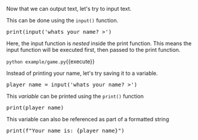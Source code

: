 Now that we can output text, let's try to input text.

This can be done using the `input()` function.

<pre class="file" data-filename="game.py" data-target="insert"  data-marker="say_hello();">print(input('whats your name? >')</pre>

Here, the input function is _nested_ inside the print function. This means the input function will be executed first, then passed to the print function.

`python example/game.py`{{execute}} 

Instead of printing your name, let's try saving it to a variable.

<pre class="file" data-filename="game.py" data-target="insert"  data-marker="print(input('whats your name? >')">player_name = input('whats your name? >')</pre>

This _variable_ can be printed using the `print()` function

<pre class="file" data-filename="game.py" data-target="append"  data-marker="player_name = input('whats your name? >')">print(player_name)</pre>

This variable can also be referenced as part of a formatted string

<pre class="file" data-filename="game.py" data-target="insert"  data-marker="print(player_name)">print(f"Your name is: {player_name}")</pre>

